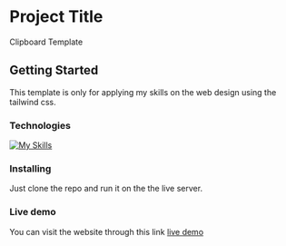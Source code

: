 # Project Title

Clipboard Template

## Getting Started

This template is only for applying my skills on the web design using the tailwind css.

### Technologies

[![My Skills](https://skillicons.dev/icons?i=html,css,tailwind)](https://skillicons.dev)

### Installing

Just clone the repo and run it on the the live server.

### Live demo

You can visit the website through this link [live demo](https://s-l-a-y-e-r.github.io/Clipboard-website-Tailwind-CSS-/)
